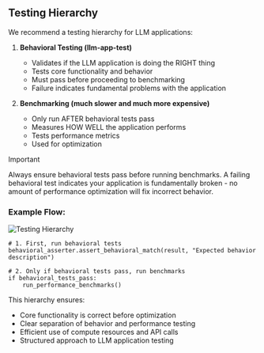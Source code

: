 ## Testing Hierarchy

We recommend a testing hierarchy for LLM applications:

1. **Behavioral Testing (llm-app-test)**

    - Validates if the LLM application is doing the RIGHT thing
    - Tests core functionality and behavior
    - Must pass before proceeding to benchmarking
    - Failure indicates fundamental problems with the application

2. **Benchmarking (much slower and much more expensive)**

    - Only run AFTER behavioral tests pass
    - Measures HOW WELL the application performs
    - Tests performance metrics
    - Used for optimization

> [!IMPORTANT]
> Always ensure behavioral tests pass before running benchmarks. 
> A failing behavioral test indicates your application is fundamentally 
> broken - no amount of performance optimization will fix incorrect behavior.

### Example Flow:

![Testing Hierarchy](https://i.imgur.com/TFPJa9M.png "LLM Application Testing Flow")

```
# 1. First, run behavioral tests
behavioral_asserter.assert_behavioral_match(result, "Expected behavior description")

# 2. Only if behavioral tests pass, run benchmarks
if behavioral_tests_pass: 
    run_performance_benchmarks()
```

This hierarchy ensures:

- Core functionality is correct before optimization
- Clear separation of behavior and performance testing
- Efficient use of compute resources and API calls
- Structured approach to LLM application testing

